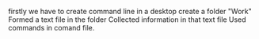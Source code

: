 firstly we have to create command line in a desktop
create a folder "Work"
Formed a text file in the folder
Collected information in that text file
Used commands in comand file.
